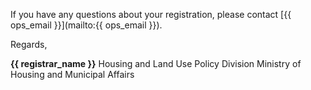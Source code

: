 If you have any questions about your registration, please contact [{{ ops_email }}](mailto:{{ ops_email }}).

Regards,

**{{ registrar_name }}**
Housing and Land Use Policy Division
Ministry of Housing and Municipal Affairs
